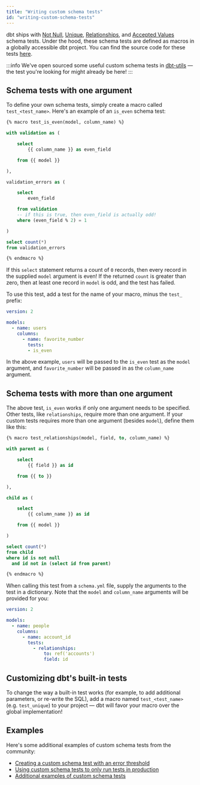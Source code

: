 ```yaml
---
title: "Writing custom schema tests"
id: "writing-custom-schema-tests"
---
```


dbt ships with [Not Null](resource-properties/tests#not-null), [Unique](resource-properties/tests#unique), [Relationships](resource-properties/tests#relationships), and [Accepted Values](resource-properties/tests#accepted-values) schema tests. Under the hood, these schema tests are defined as macros in a globally accessible dbt project. You can find the source code for these tests [here](https://github.com/fishtown-analytics/dbt/tree/development/dbt/include/global_project/macros/schema_tests).

:::info
We've open sourced some useful custom schema tests in [dbt-utils](https://hub.getdbt.com/fishtown-analytics/dbt_utils/latest/) — the test you're looking for might already be here!
:::

## Schema tests with one argument

To define your own schema tests, simply create a macro called `test_<test_name>`. Here's an example of an `is_even` schema test:

<File name='macros/test_is_even.sql'>

```sql
{% macro test_is_even(model, column_name) %}

with validation as (

    select
        {{ column_name }} as even_field

    from {{ model }}

),

validation_errors as (

    select
        even_field

    from validation
    -- if this is true, then even_field is actually odd!
    where (even_field % 2) = 1

)

select count(*)
from validation_errors

{% endmacro %}
```

</File>

If this `select` statement returns a count of `0` records, then every record in the supplied `model` argument is even! If the returned `count` is greater than zero, then at least one record in `model` is odd, and the test has failed.

To use this test, add a test for the name of your macro, minus the `test_` prefix:

<File name='schema.yml'>

```yaml
version: 2

models:
  - name: users
    columns:
      - name: favorite_number
        tests:
      	- is_even
```

</File>

In the above example, `users` will be passed to the `is_even` test as the `model` argument, and `favorite_number` will be passed in as the `column_name` argument.


## Schema tests with more than one argument

The above test, `is_even` works if only one argument needs to be specified. Other tests, like `relationships`, require more than one argument. If your custom tests requires more than one argument (besides `model`), define them like this:

<File name='macros/test_relationships.sql'>

```sql
{% macro test_relationships(model, field, to, column_name) %}

with parent as (

    select
        {{ field }} as id

    from {{ to }}

),

child as (

    select
        {{ column_name }} as id

    from {{ model }}

)

select count(*)
from child
where id is not null
  and id not in (select id from parent)

{% endmacro %}
```

</File>

When calling this test from a `schema.yml` file, supply the arguments to the test in a dictionary. Note that the `model` and `column_name` arguments will be provided for you:

<File name='models/schema.yml'>

```yaml
version: 2

models:
  - name: people
    columns:
      - name: account_id
        tests:
          - relationships:
              to: ref('accounts')
              field: id
```

</File>

## Customizing dbt's built-in tests

To change the way a built-in test works (for example, to add additional parameters, or re-write the SQL), add a macro named `test_<test_name>` (e.g. `test_unique`) to your project — dbt will favor your macro over the global implementation!

## Examples

Here's some additional examples of custom schema tests from the community:
* [Creating a custom schema test with an error threshold](https://discourse.getdbt.com/t/creating-an-error-threshold-for-schema-tests/966)
* [Using custom schema tests to only run tests in production](https://discourse.getdbt.com/t/conditionally-running-dbt-tests-only-running-dbt-tests-in-production/32)
* [Additional examples of custom schema tests](https://discourse.getdbt.com/t/examples-of-custom-schema-tests/181)
